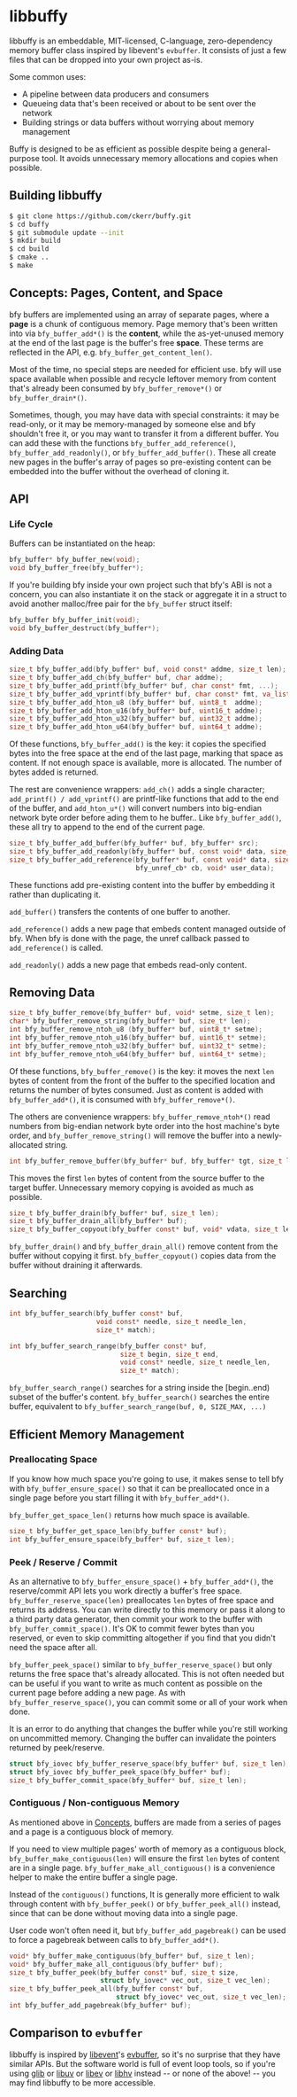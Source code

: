 # libbuffy

libbuffy is an embeddable, MIT-licensed, C-language, zero-dependency
memory buffer class inspired by libevent's `evbuffer`. It consists of
just a few files that can be dropped into your own project as-is.

Some common uses:

* A pipeline between data producers and consumers
* Queueing data that's been received or about to be sent over the network
* Building strings or data buffers without worrying about memory management

Buffy is designed to be as efficient as possible despite being a
general-purpose tool. It avoids unnecessary memory allocations and
copies when possible.

## Building libbuffy

```sh
$ git clone https://github.com/ckerr/buffy.git
$ cd buffy
$ git submodule update --init
$ mkdir build
$ cd build
$ cmake ..
$ make
```

## Concepts: Pages, Content, and Space

bfy buffers are implemented using an array of separate pages, where a
**page** is a chunk of contiguous memory. Page memory that's been written
into via `bfy_buffer_add*()` is the **content**, while the as-yet-unused
memory at the end of the last page is the buffer's free **space**. These
terms are reflected in the API, e.g. `bfy_buffer_get_content_len()`.

Most of the time, no special steps are needed for efficient use.
bfy will use space available when possible and recycle leftover memory
from content that's already been consumed by `bfy_buffer_remove*()` or
`bfy_buffer_drain*()`.

Sometimes, though, you may have data with special constraints:
it may be read-only, or it may be memory-managed by someone else
and bfy shouldn't free it, or you may want to transfer it from a different
buffer. You can add these with the functions `bfy_buffer_add_reference()`,
`bfy_buffer_add_readonly()`, or `bfy_buffer_add_buffer()`. These all create
new pages in the buffer's array of pages so pre-existing content
can be embedded into the buffer without the overhead of cloning it.

## API

### Life Cycle

Buffers can be instantiated on the heap:

```c
bfy_buffer* bfy_buffer_new(void);
void bfy_buffer_free(bfy_buffer*);
```

If you're building bfy inside your own project such that bfy's ABI is
not a concern, you can also instantiate it on the stack or aggregate
it in a struct to avoid another malloc/free pair for the `bfy_buffer`
struct itself:

```c
bfy_buffer bfy_buffer_init(void);
void bfy_buffer_destruct(bfy_buffer*);
```

### Adding Data

```c
size_t bfy_buffer_add(bfy_buffer* buf, void const* addme, size_t len);
size_t bfy_buffer_add_ch(bfy_buffer* buf, char addme);
size_t bfy_buffer_add_printf(bfy_buffer* buf, char const* fmt, ...);
size_t bfy_buffer_add_vprintf(bfy_buffer* buf, char const* fmt, va_list args);
size_t bfy_buffer_add_hton_u8 (bfy_buffer* buf, uint8_t  addme);
size_t bfy_buffer_add_hton_u16(bfy_buffer* buf, uint16_t addme);
size_t bfy_buffer_add_hton_u32(bfy_buffer* buf, uint32_t addme);
size_t bfy_buffer_add_hton_u64(bfy_buffer* buf, uint64_t addme);
```

Of these functions, `bfy_buffer_add()` is the key: it copies the specified
bytes into the free space at the end of the last page, marking that space
as content. If not enough space is available, more is allocated. The number
of bytes added is returned.

The rest are convenience wrappers: `add_ch()` adds a single character;
`add_printf() / add_vprintf()` are printf-like functions that add to the
end of the buffer, and `add_hton_u*()` will convert numbers into big-endian
network byte order before ading them to he buffer.. Like `bfy_buffer_add()`,
these all try to append to the end of the current page.

```c
size_t bfy_buffer_add_buffer(bfy_buffer* buf, bfy_buffer* src);
size_t bfy_buffer_add_readonly(bfy_buffer* buf, const void* data, size_t len);
size_t bfy_buffer_add_reference(bfy_buffer* buf, const void* data, size_t len,
                                bfy_unref_cb* cb, void* user_data);
```

These functions add pre-existing content into the buffer by embedding it
rather than duplicating it.

`add_buffer()` transfers the contents of one buffer to another.

`add_reference()` adds a new page that embeds content managed outside of bfy.
When bfy is done with the page, the unref callback passed to `add_reference()`
is called.

`add_readonly()` adds a new page that embeds read-only content.

## Removing Data

```c
size_t bfy_buffer_remove(bfy_buffer* buf, void* setme, size_t len);
char* bfy_buffer_remove_string(bfy_buffer* buf, size_t* len);
int bfy_buffer_remove_ntoh_u8 (bfy_buffer* buf, uint8_t* setme);
int bfy_buffer_remove_ntoh_u16(bfy_buffer* buf, uint16_t* setme);
int bfy_buffer_remove_ntoh_u32(bfy_buffer* buf, uint32_t* setme);
int bfy_buffer_remove_ntoh_u64(bfy_buffer* buf, uint64_t* setme);
```

Of these functions, `bfy_buffer_remove()` is the key: it moves the
next `len` bytes of content from the front of the buffer to the
specified location and returns the number of bytes consumed. Just as
content is added with `bfy_buffer_add*()`, it is consumed with
`bfy_buffer_remove*()`.

The others are convenience wrappers: `bfy_buffer_remove_ntoh*()` read
numbers from big-endian network byte order into the host machine's
byte order, and `bfy_buffer_remove_string()` will remove the buffer
into a newly-allocated string.

```c
int bfy_buffer_remove_buffer(bfy_buffer* buf, bfy_buffer* tgt, size_t len);
```

This moves the first `len` bytes of content from the source buffer to
the target buffer. Unnecessary memory copying is avoided as much as
possible.

```c
size_t bfy_buffer_drain(bfy_buffer* buf, size_t len);
size_t bfy_buffer_drain_all(bfy_buffer* buf);
size_t bfy_buffer_copyout(bfy_buffer const* buf, void* vdata, size_t len);
```

`bfy_buffer_drain()` and `bfy_buffer_drain_all()` remove content from
the buffer without copying it first. `bfy_buffer_copyout()` copies data
from the buffer without draining it afterwards.

## Searching

```c
int bfy_buffer_search(bfy_buffer const* buf,
                      void const* needle, size_t needle_len,
                      size_t* match);

int bfy_buffer_search_range(bfy_buffer const* buf,
                            size_t begin, size_t end,
                            void const* needle, size_t needle_len,
                            size_t* match);
```

`bfy_buffer_search_range()` searches for a string inside the [begin..end)
subset of the buffer's content. `bfy_buffer_search()` searches the entire
buffer, equivalent to `bfy_buffer_search_range(buf, 0, SIZE_MAX, ...)`

## Efficient Memory Management

### Preallocating Space

If you know how much space you're going to use, it makes sense to tell bfy
with `bfy_buffer_ensure_space()` so that it can be preallocated once in a
single page before you start filling it with `bfy_buffer_add*()`.

`bfy_buffer_get_space_len()` returns how much space is available.

```c
size_t bfy_buffer_get_space_len(bfy_buffer const* buf);
int bfy_buffer_ensure_space(bfy_buffer* buf, size_t len);
```

### Peek / Reserve / Commit

As an alternative to `bfy_buffer_ensure_space()` + `bfy_buffer_add*()`,
the reserve/commit API lets you work directly a buffer's free space.
`bfy_buffer_reserve_space(len)` preallocates `len` bytes of free space
and returns its address. You can write directly to this memory or pass
it along to a third party data generator, then commit your work to the
buffer with `bfy_buffer_commit_space()`. It's OK to commit fewer bytes
than you reserved, or even to skip committing altogether if you find
that you didn't need the space after all.

`bfy_buffer_peek_space()` similar to `bfy_buffer_reserve_space()` but
only returns the free space that's already allocated. This is not often
needed but can be useful if you want to write as much content as possible
on the current page before adding a new page.
As with `bfy_buffer_reserve_space()`, you can commit some or all of your
work when done.

It is an error to do anything that changes the buffer while you're still
working on uncommitted memory. Changing the buffer can invalidate the
pointers returned by peek/reserve.

```c
struct bfy_iovec bfy_buffer_reserve_space(bfy_buffer* buf, size_t len);
struct bfy_iovec bfy_buffer_peek_space(bfy_buffer* buf);
size_t bfy_buffer_commit_space(bfy_buffer* buf, size_t len);
```

### Contiguous / Non-contiguous Memory

As mentioned above in [Concepts](#concepts-pages-content-and-space),
buffers are made from a series of pages and a page is a contiguous
block of memory.

If you need to view multiple pages' worth of memory as a contiguous
block, `bfy_buffer_make_contiguous(len)` will ensure the first `len` bytes
of content are in a single page. `bfy_buffer_make_all_contiguous()` is a
convenience helper to make the entire buffer a single page.

Instead of the `contiguous()` functions, It is generally more efficient
to walk through content with `bfy_buffer_peek()` or `bfy_buffer_peek_all()`
instead, since that can be done without moving data into a single page.

User code won't often need it, but `bfy_buffer_add_pagebreak()` can be
used to force a pagebreak between calls to `bfy_buffer_add*()`.

```c
void* bfy_buffer_make_contiguous(bfy_buffer* buf, size_t len);
void* bfy_buffer_make_all_contiguous(bfy_buffer* buf);
size_t bfy_buffer_peek(bfy_buffer const* buf, size_t size,
                       struct bfy_iovec* vec_out, size_t vec_len);
size_t bfy_buffer_peek_all(bfy_buffer const* buf,
                           struct bfy_iovec* vec_out, size_t vec_len);
int bfy_buffer_add_pagebreak(bfy_buffer* buf);
```

## Comparison to `evbuffer`

libbuffy is inspired by
[libevent](https://libevent.org/)'s [evbuffer](http://www.wangafu.net/~nickm/libevent-book/Ref7_evbuffer.html),
so it's no surprise that they have similar APIs.
But the software world is full of event loop tools, so if you're using
[glib](https://github.com/GNOME/glib) or
[libuv](https://libuv.org/) or
[libev](http://software.schmorp.de/pkg/libev.html) or
[libhv](https://github.com/ithewei/libhv)
instead -- or none of the above! -- you may find libbuffy to be more accessible.

